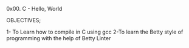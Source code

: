 0x00. C - Hello, World

OBJECTIVES;

1- To Learn how to compile in C using gcc
2-To learn the Betty style of programming with the help of Betty Linter
